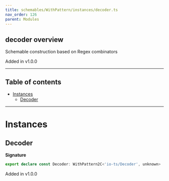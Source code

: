```yaml
---
title: schemables/WithPattern/instances/decoder.ts
nav_order: 126
parent: Modules
---
```


## decoder overview

Schemable construction based on Regex combinators

Added in v1.0.0

---

<h2 class="text-delta">Table of contents</h2>

- [Instances](#instances)
  - [Decoder](#decoder)

---

# Instances

## Decoder

**Signature**

```ts
export declare const Decoder: WithPattern2C<'io-ts/Decoder', unknown>
```

Added in v1.0.0
